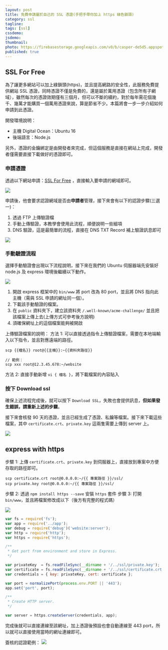 ```yaml
---
layout: post
title: 免費申請屬於自己的 SSL 憑證(手把手帶你加上 https 綠色鎖頭)
category: ssl
tagline:
tags: [ssl]
cssdemo:
jsdemo:
thumbnail:
photo: https://firebasestorage.googleapis.com/v0/b/casper-de5d5.appspot.com/o/images%2Fblog%2F201904%2FArtboard%20Copy%205.png?alt=media&token=fc6b7c2b-b8b3-4c67-8ba4-53edf9aa8cd6
published: true
---
```



## SSL For Free

為了讓更多網站可以加上綠鎖頭(https)，並且提高網路的安全性，此服務免費提供網站 SSL 憑證，同時憑證不僅是免費的，還是屬於萬用憑證（包含所有子網域），雖然每次的憑證效期僅有三個月，但可以不斷的續約，對於每年需花個幾千、幾萬才能購買一個萬用憑證來說，算是節省不少。本篇將會一步一步介紹如何申請到此憑證。

開發環境說明：

- 主機 Digital Ocean：Ubuntu 16
- 後端語言：Node.js 

另外，憑證的金鑰綁定是由開發者來完成，但這個服務是直接在網站上完成，開發者僅需要直接下載做好的憑證即可。

### 申請憑證

透過以下網站申請：[SSL For Free](https://www.sslforfree.com/) ，直接輸入要申請的網域即可。

![](https://firebasestorage.googleapis.com/v0/b/casper-de5d5.appspot.com/o/images%2Fblog%2F201904%2F4DB860CA-9F37-423E-B3BD-7FB05B3B04F4.png?alt=media&token=cb06bce7-5568-46e1-9ace-3baf54c7263f)


申請後，他會要求認證網域是否由**申請者**管理，接下來會有以下的認證步驟(三選一)：

1. 透過 FTP 上傳驗證檔
2. 手動上傳驗證，本教學會使用此流程，順便說明一些細項
3. DNS 驗證，這是最簡單的流程，直接在 DNS TXT Record 補上驗證訊息即可

![](https://firebasestorage.googleapis.com/v0/b/casper-de5d5.appspot.com/o/images%2Fblog%2F201904%2FDB669936-3447-42EA-8992-838D273A7E8E.png?alt=media&token=f5649ebc-9606-4d21-ad9a-572cf17feede)

### 手動驗證流程

選擇手動驗證會出現以下流程說明，接下來在我們的 Ubuntu 伺服器端先安裝好 node.js 及 express 環境後繼續以下動作。

![](https://firebasestorage.googleapis.com/v0/b/casper-de5d5.appspot.com/o/images%2Fblog%2F201904%2FE397329A-D05D-4EC0-BECE-3BDAA4DCB818.png?alt=media&token=48f342f1-2171-4b51-abdf-d437789c30c8)

1. 開啟 express 框架中的 `bin/www` 將 port 改為 80 port，並且將 DNS 指向此主機（需與 SSL 申請的網址同一個）。
2. 下載該手動驗證的檔案。
3. 在 `public` 資料夾下，建立該資料夾  `/.well-known/acme-challenge/` 並且把該檔案上傳上去(上傳方式可參考後方說明)
4. 須確保網址上的這個檔案能夠被開啟 

上傳驗證檔案的說明：
方法 1: 可以直接透過指令上傳驗證檔案，需要在本地端輸入以下指令，並且對應遠端的路徑。
```
scp {{檔名}} root@{{主機}}:~{{資料夾路徑}}

// 範例：
scp xxx root@12.3.45.678:~/website
```
方法 2: 直接手動新增 `vi { 檔名 }`，將下載檔案的內容貼入

### 按下 Download ssl 

確保上述流程完成後，就可以按下 `Download SSL`，失敗也會提供訊息，**但如果發生錯誤，請重新上述的步驟**。

接下來會核發 90 天的憑證，並且已經生成了憑證、私鑰等檔案。接下來下載這些檔案，其中 `certificate.crt`、`private.key` 這兩隻需要上傳到 server 上。

![](https://firebasestorage.googleapis.com/v0/b/casper-de5d5.appspot.com/o/images%2Fblog%2F201904%2F42D626D8-4A32-4289-B667-2DD477AE3B33.png?alt=media&token=d0fb72fd-2453-4371-959b-2ec66629dd70)


## express with https

步驟 1: 上傳 `certificate.crt`、`private.key` 到伺服器上，直接放到專案中方便存取的路徑即可。
```shell
scp certificate.crt root@0.0.0.0:~/{{ 專案路徑 }}/ssl/
scp private.key root@0.0.0.0:~/{{ 專案路徑 }}/ssl/
```

步驟 2: 透過 `npm install https --save` 安裝 `https` 套件
步驟 3: 打開 `bin/www`，並且將檔案修改成以下（後方有完整的程式碼）

![](https://firebasestorage.googleapis.com/v0/b/casper-de5d5.appspot.com/o/images%2Fblog%2F201904%2F%E8%B2%BC%E4%B8%8A%E7%9A%84%E5%BD%B1%E5%83%8F_2019_4_17_%E4%B8%8B%E5%8D%884_25.png?alt=media&token=5ac2f823-951e-4ee0-916c-0c457cb63dc1)

```js
var fs = require('fs');
var app = require('../app');
var debug = require('debug')('website:server');
var http = require('http');
var https = require('https');

/**
 * Get port from environment and store in Express.
 */

var privateKey  = fs.readFileSync(__dirname + '/../ssl/private.key');
var certificate = fs.readFileSync(__dirname + '/../ssl/certificate.crt');
var credentials = { key: privateKey, cert: certificate };

var port = normalizePort(process.env.PORT || '443');
app.set('port', port);

/**
 * Create HTTP server.
 */

var server = https.createServer(credentials, app);
```

完成後就可以直接連線至該網址，加上憑證後預設也會自動連線至 443 port，所以就可以直接使用當時的網址連線即可。

簽核的認證範例：
![](https://firebasestorage.googleapis.com/v0/b/casper-de5d5.appspot.com/o/images%2Fblog%2F201904%2F704EAA52-5D36-4E0C-9630-A992D5FD5347.png?alt=media&token=70bd9b1c-f89c-425e-96d5-e854d5a7571e)
